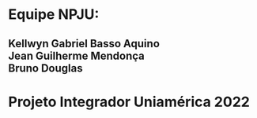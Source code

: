 <h1> Equipe NPJU:<br></h1>
<h2>Kellwyn Gabriel Basso Aquino<br>
Jean Guilherme Mendonça<br>
Bruno Douglas</h2>

<h1>Projeto Integrador Uniamérica 2022<br></h1>
<b><i><h2 style="color:blue;>Escritório Jurídico e de Cidadania Luiz Gama</h2></i></b>

<h3>Projeto que consiste na criação de uma plataforma para ser utilizado por alunos e professores 
do curso de direito o qual tem como objetivo prestar serviços á em estado de vulnerabilidade.</h3>


![Logo](https://user-images.githubusercontent.com/84480083/177221965-4a3173a0-1d43-450f-a03e-ed40547ab9a4.png)
